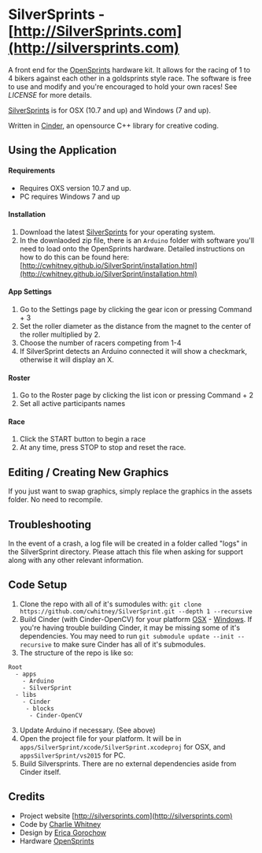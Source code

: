 SilverSprints - [http://SilverSprints.com](http://silversprints.com)
=============
A front end for the [OpenSprints](https://www.opensprints.com) hardware kit.  It allows for the racing of 1 to 4 bikers against each other in a goldsprints style race.  The software is free to use and modify and you're encouraged to hold your own races!  See _LICENSE_ for more details.

[SilverSprints](http://silversprints.com/) is for OSX (10.7 and up) and Windows (7 and up).

Written in [Cinder](https://libcinder.org/), an opensource C++ library for creative coding.

## Using the Application

#### Requirements
* Requires OXS version 10.7 and up.
* PC requires Windows 7 and up

#### Installation
1. Download the latest [SilverSprints](https://github.com/cwhitney/SilverSprint/releases/latest) for your operating system.
2. In the downlaoded zip file, there is an `Arduino` folder with software you'll need to load onto the OpenSprints hardware.  Detailed instructions on how to do this can be found here: [http://cwhitney.github.io/SilverSprint/installation.html](http://cwhitney.github.io/SilverSprint/installation.html)
 
#### App Settings
1. Go to the Settings page by clicking the gear icon or pressing Command + 3
2. Set the roller diameter as the distance from the magnet to the center of the roller multiplied by 2.
3. Choose the number of racers competing from 1-4
4. If SilverSprint detects an Arduino connected it will show a checkmark, otherwise it will display an X.

#### Roster
1. Go to the Roster page by clicking the list icon or pressing Command + 2
2. Set all active participants names

#### Race
1. Click the START button to begin a race
2. At any time, press STOP to stop and reset the race.

## Editing / Creating New Graphics
If you just want to swap graphics, simply replace the graphics in the assets folder. No need to recompile.

## Troubleshooting
In the event of a crash, a log file will be created in a folder called "logs" in the SilverSprint directory.
Please attach this file when asking for support along with any other relevant information.

## Code Setup
1. Clone the repo with all of it's sumodules with: `git clone https://github.com/cwhitney/SilverSprint.git --depth 1 --recursive`
1. Build Cinder (with Cinder-OpenCV) for your platform [OSX](https://libcinder.org/docs/guides/mac-setup/index.html) - [Windows](https://libcinder.org/docs/guides/windows-setup/index.html).
If you're having trouble building Cinder, it may be missing some of it's dependencies.  You may need to run `git submodule update --init --recursive` to make sure Cinder has all of it's submodules.
2. The structure of the repo is like so:

```
Root	
  - apps  
    - Arduino
    - SilverSprint
  - libs
    - Cinder
     - blocks
      - Cinder-OpenCV
```
3. Update Arduino if necessary. (See above)
4. Open the project file for your platform. It will be in `apps/SilverSprint/xcode/SilverSprint.xcodeproj` for OSX, and `appsSilverSprint/vs2015` for PC.
5. Build Silversprints. There are no external dependencies aside from Cinder itself.

## Credits

* Project website [http://silversprints.com](http://silversprints.com)
* Code by [Charlie Whitney](http://sharkbox.com)
* Design by [Erica Gorochow](http://gorociao.com)
* Hardware [OpenSprints](https://www.opensprints.com)
